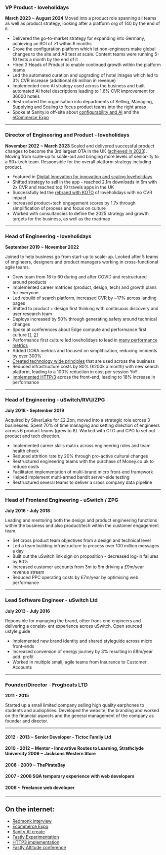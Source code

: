 ### VP Product - loveholidays
**March 2023 ~ August 2024**
Moved into a product role spanning all teams as well as product strategy, looking after a platform org of 140 by the end of it.

- Delivered the go-to-market strategy for expanding into Germany, achieving an ROI of >1 within 6 months
- Drove the configuration platform which let non-engineers make global changes to the site and AB test at scale. Content teams were running 5-10 tests a month by the end of it
- Hired 3 Heads of Product to enable continued growth within the platform teams
- Led the automated curation and upgrading of hotel images which led to 3% CVR increase (additional £6 million in revenue)
- Implemented core AI strategy used across the business and built automated AI hotel descriptions leading to 1.6% CVR improvement for 36000 hotels
- Restructured the organisation into departments of Selling, Managing, Supplying and Scaling to focus product teams into the right areas
- Spoke at Sanity.io off-site about [configurability and AI](https://www.youtube.com/watch?v=a1y3xxtYD3I&t=799s) and the [eCommerce Expo](https://www.ecommerceexpo.co.uk/speakers/david-annez)

---

### Director of Engineering and Product - loveholidays
**November 2022 ~ March 2023**
Scaled and delivered successful product changes to become the 3rd largest OTA in the UK ([achieved in 2023](https://www.travolution.com/news/travel-sectors/tour-operators/loveholidays-boosts-atol-numbers-as-it-targets-expansion/)). Moving from scale-up to scale-out and bringing more levels of senior-ity to a 90+ tech team. Responsible for the overall platform strategy including product.

- Featured in [Digital Innovation for innovation and scaling loveholidays](https://www.linkedin.com/feed/update/urn:li:activity:7037385287924109312/)
- Shifted strategy to sell in the app - reached 2.1m downloads in 6m with 2x CVR and reached top 10 travels apps in the UK
- Successfully led the [rebrand with KOTO](https://www.linkedin.com/feed/update/urn:li:activity:7005599260394012672?utm_source=share&utm_medium=member_desktop) of loveholidays with no CVR impact
- Increased product+tech engagement scores by 1.7x through simplification of process and focus on culture
- Worked with consultancies to define the 2025 strategy and growth targets for the business, as well as the roadmap

---

### Head of Engineering - loveholidays
**September 2019 ~ November 2022**

Joined to help business go from start-up to scale-up. Looked after 5 teams of engineers, designers and product managers working in cross-functional agile teams.

- Grew team from 16 to 60 during and after COVID and restructured around products
- Implemented career matrices (product, design, tech) and growth plans for everyone
- Led rebuild of search platform, increased CVR by ~17% across landing pages
- Shifted to product + design first thinking with continuous discovery and user research team
- Deploys increased by 50% through generating safety around technical changes
- Spoke at conferences about Edge compute and performance first culture [[1](https://vimeo.com/480566484), [2](https://www.fastly.com/video/fastly-travel-technology-webinar)]
- Performance first culture led loveholidays to lead in [many performance metrics](https://gist.github.com/annez/48789953c4e3530a8e40f8cc57de6a94)
- Added DORA metrics and focused on simplification, reducing incidents by over 300%
- [Created technology wide principles](https://tech.loveholidays.com/the-5-principles-that-helped-scale-loveholidays-7ea0b0fd3df9) that are used across the business
- Reduced infrastructure costs by 80% (£200k a month) with new search platform, leading to a 100% reduction in cost per session YoY
- [Implemented HTTP/3](https://tech.loveholidays.com/making-loveholidays-18-faster-with-http-3-1860879528a7) across the front-end, leading to 18% increase in performance

---

### Head of Engineering - uSwitch/RVU/ZPG
**July 2018 - September 2019**

Acquired by SilverLake for £2.2bn, moved into a strategic role across 3 businesses. Spent 70% of time managing and setting direction of engineers across 6 product teams (grew to 8). Worked with CTO and CPO to set out product and tech direction.

- Implemented career skills matrix across engineering roles and team health check 
- Reduced attrition rate by 20% through pro-active cultural changes
- Restructured engineering teams with the purchase of Money.co.uk to reduce costs 
- Facilitated implementation of multi-brand micro front-end framework
- Helped implement multi-armed bandit server-side testing
- Restructured several teams to deliver a cross company data pipeline

---

### Head of Frontend Engineering - uSwitch / ZPG
**July 2016 - July 2018**

Leading and mentoring both the design and product engineering functions within the business and also product/tech within the customer engagement team.

- Set cross product team objectives from a design and technical level
- Led a team building infrastructure to process over 100 million messages a day
- Built out the uSwitch link sign on proposition - decreased log-in failures by 80%
- Increased customer accounts from 3m to 5m driving a £9m/year revenue stream
- Reduced PPC operating costs by £7m/year by optimising web performance

---

### Lead Software Engineer - uSwitch Ltd
**July 2013 - July 2016**

Reponsible for managing the brand, other front-end engineers and delivering a consist- ent experience across uSwitch. Open sourced ustyle.guide

- Implemented new brand identity and shared styleguide across micro front-ends
- Increased conversion of energy journey by 3% resulting in £8m/year add. profit
- Worked in multiple small, agile teams from Insurance to Customer Accounts

--- 

### Founder/Director - Frogbeats LTD
**2011 - 2015**

Started up a small limited company selling high quality earphones to students and audiophiles. Developed the website; the branding and worked on the financial aspects and the general management of the company as founder and director.

---

#### 2012 - 2013 ~ Senior Developer - Tictoc Family Ltd
#### 2010 - 2012 ~ Mentor - Innovative Routes to Learning, Strathclyde University 2009 ~ Jacksons Western Store
#### 2008 - 2009 ~ ThePirateBay
#### 2007 - 2008 SQA temporary experience with web developers
#### 2006 ~ Freelance web developer

---

## On the internet:
- [Redmonk interview](https://www.youtube.com/watch?v=9RpeNnc74vE)
- [Ecommerce Expo](https://www.ecommerceexpo.co.uk/speakers/david-annez)
- [Sanity AI create](https://www.youtube.com/watch?v=a1y3xxtYD3I&t=799s)
- [Fastly Experimentation](https://www.fastly.com/customers/loveholidays-video/)
- [HTTP3 implementation](https://tech.loveholidays.com/making-loveholidays-18-faster-with-http-3-1860879528a7)
- [Fastly Altitude conference](https://www.fastly.com/de/altitude/2020/traveling-light-simpler-architecture-edge-serverless-position-to-win/)